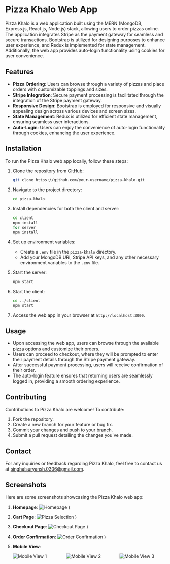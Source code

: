 # Pizza Khalo Web App

Pizza Khalo is a web application built using the MERN (MongoDB, Express.js, React.js, Node.js) stack, allowing users to order pizzas online. The application integrates Stripe as the payment gateway for seamless and secure transactions. Bootstrap is utilized for designing purposes to enhance user experience, and Redux is implemented for state management. Additionally, the web app provides auto-login functionality using cookies for user convenience.

## Features

- **Pizza Ordering**: Users can browse through a variety of pizzas and place orders with customizable toppings and sizes.
- **Stripe Integration**: Secure payment processing is facilitated through the integration of the Stripe payment gateway.
- **Responsive Design**: Bootstrap is employed for responsive and visually appealing design across various devices and screen sizes.
- **State Management**: Redux is utilized for efficient state management, ensuring seamless user interactions.
- **Auto-Login**: Users can enjoy the convenience of auto-login functionality through cookies, enhancing the user experience.

## Installation

To run the Pizza Khalo web app locally, follow these steps:

1. Clone the repository from GitHub:
   ```bash
   git clone https://github.com/your-username/pizza-khalo.git
   ```

2. Navigate to the project directory:
   ```bash
   cd pizza-khalo
   ```

3. Install dependencies for both the client and server:
   ```bash
   cd client
   npm install
   for server
   npm install
   ```

4. Set up environment variables:
   - Create a `.env` file in the `pizza-khalo` directory.
   - Add your MongoDB URI, Stripe API keys, and any other necessary environment variables to the `.env` file.

5. Start the server:
   ```bash
   npm start
   ```

6. Start the client:
   ```bash
   cd ../client
   npm start
   ```

7. Access the web app in your browser at `http://localhost:3000`.

## Usage

- Upon accessing the web app, users can browse through the available pizza options and customize their orders.
- Users can proceed to checkout, where they will be prompted to enter their payment details through the Stripe payment gateway.
- After successful payment processing, users will receive confirmation of their order.
- The auto-login feature ensures that returning users are seamlessly logged in, providing a smooth ordering experience.

## Contributing

Contributions to Pizza Khalo are welcome! To contribute:

1. Fork the repository.
2. Create a new branch for your feature or bug fix.
3. Commit your changes and push to your branch.
4. Submit a pull request detailing the changes you've made.

## Contact

For any inquiries or feedback regarding Pizza Khalo, feel free to contact us at [singhalsuryansh.0306@gmail.com](mailto:singhalsuryansh.0306@gmail.com).

## Screenshots

Here are some screenshots showcasing the Pizza Khalo web app:

1. **Homepage**: 
   ![Homepage](https://github.com/singhal0306/pizza-khalo/assets/86726484/aa874363-5646-4eb4-ad8a-40d7b762a75a)
)

2. **Cart Page**: 
   ![Pizza Selection](https://github.com/singhal0306/pizza-khalo/assets/86726484/aaf81136-d4bc-4f5c-b4d4-a79af9c99ec9)
)

3. **Checkout Page**: 
   ![Checkout Page](https://github.com/singhal0306/pizza-khalo/assets/86726484/76965d92-08c8-4963-826b-2434f885ddfd)
)

4. **Order Confirmation**: 
   ![Order Confirmation](https://github.com/singhal0306/pizza-khalo/assets/86726484/33723978-bf14-4baa-8df4-ccf21c4aca78)
)

5. **Mobile View**:
   <div style="display:flex; justify-content: space-between;">
       <img src="https://github.com/singhal0306/pizza-khalo/assets/86726484/a75b9c97-ccf2-426d-9d3b-dbd98e6eb831" alt="Mobile View 1" style="flex-basis: 30%;">
       <img src="https://github.com/singhal0306/pizza-khalo/assets/86726484/5d47b6b5-f009-44ca-a456-e7c2c07cd7fd" alt="Mobile View 2" style="flex-basis: 30%;">
       <img src="https://github.com/singhal0306/pizza-khalo/assets/86726484/bc41f992-0b88-4a95-bc8a-7a53e6fde3fb" alt="Mobile View 3" style="flex-basis: 30%;">
   </div>
